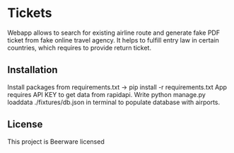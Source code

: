 # Tickets
Webapp allows to search for existing airline route and generate fake PDF ticket from fake online travel agency.
It helps to fulfill entry law in certain countries, which requires to provide return ticket.

## Installation
Install packages from requirements.txt -> pip install -r requirements.txt
App requires API KEY to get data from rapidapi.
Write python manage.py loaddata ./fixtures/db.json in terminal to populate database with airports.


## License
This project is Beerware licensed